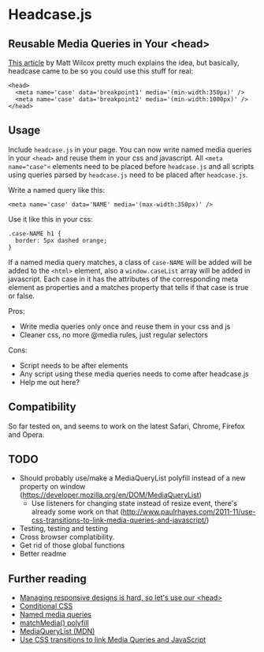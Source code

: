Headcase.js
===

Reusable Media Queries in Your &lt;head&gt;
---

[This article](http://mattwilcox.net/archive/entry/id/1091/) by Matt Wilcox pretty much explains the idea, but basically, headcase came to be so you could use this stuff for real:

    <head>
      <meta name='case' data='breakpoint1' media='(min-width:350px)' />
      <meta name='case' data='breakpoint2' media='(min-width:1000px)' />
    </head>

Usage
-----

Include <code>headcase.js</code> in your page. You can now write named media queries in your <code>&lt;head&gt;</code> and reuse them in your css and javascript. All <code>&lt;meta name="case"&lt;</code> elements need to be placed before <code>headcase.js</code> and all scripts using queries parsed by <code>headcase.js</code> need to be placed after <code>headcase.js</code>.

Write a named query like this:

    <meta name='case' data='NAME' media='(max-width:350px)' />

Use it like this in your css:

    .case-NAME h1 {
      border: 5px dashed orange;
    }

If a named media query matches, a class of <code>case-NAME</code> will be added will be added to the <code>&lt;html&gt;</code> element, also a <code>window.caseList</code> array will be added in javascript. Each case in it has the attributes of the corresponding meta element as properties and a matches property that tells if that case is true or false.


Pros:

- Write media queries only once and reuse them in your css and js
- Cleaner css, no more @media rules, just regular selectors

Cons:

- Script needs to be after <meta> elements
- Any script using these media queries needs to come after headcase.js
- Help me out here?


Compatibility
---

So far tested on, and seems to work on the latest Safari, Chrome, Firefox and Opera.


TODO
---

- Should probably use/make a MediaQueryList polyfill instead of a new property on window (https://developer.mozilla.org/en/DOM/MediaQueryList)
  - Use listeners for changing state instead of resize event, there's already some work on that (http://www.paulrhayes.com/2011-11/use-css-transitions-to-link-media-queries-and-javascript/)
- Testing, testing and testing
- Cross browser complatibility.
- Get rid of those global functions
- Better readme


Further reading
---

- [Managing responsive designs is hard, so let's use our &lt;head&gt;](http://mattwilcox.net/archive/entry/id/1091/)
- [Conditional CSS](http://adactio.com/journal/5429/)
- [Named media queries](http://foolproof.me/post/26907878219/named-media-queries)
- [matchMedia() polyfill](https://github.com/paulirish/matchMedia.js)
- [MediaQueryList (MDN)](https://developer.mozilla.org/en/DOM/MediaQueryList)
- [Use CSS transitions to link Media Queries and JavaScript](http://www.paulrhayes.com/2011-11/use-css-transitions-to-link-media-queries-and-javascript/)